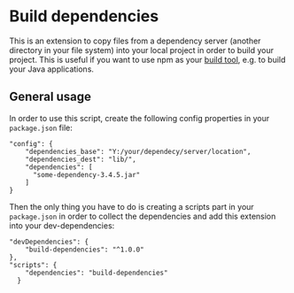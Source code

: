 # Build dependencies
This is an extension to copy files from a dependency server (another directory in your file system) into your local project in order to build your project. This is useful if you want to use npm as your [build tool](http://blog.keithcirkel.co.uk/how-to-use-npm-as-a-build-tool/), e.g. to build your Java applications.

## General usage
In order to use this script, create the following config properties in your `package.json` file:

```
"config": {
    "dependencies_base": "Y:/your/dependecy/server/location",
    "dependencies_dest": "lib/",
    "dependencies": [
      "some-dependency-3.4.5.jar"
    ]
}
```

Then the only thing you have to do is creating a scripts part in your `package.json` in order to collect the dependencies and add this extension into your dev-dependencies:

```
"devDependencies": {
    "build-dependencies": "^1.0.0"
},
"scripts": {
    "dependencies": "build-dependencies"
  }
```
